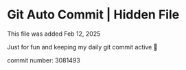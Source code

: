 # Git Auto Commit | Hidden File

This file was added Feb 12, 2025

Just for fun and keeping my daily git commit active 🤪

commit number: 3081493
